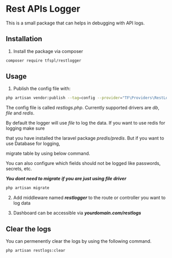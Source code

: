 # Rest APIs Logger

This is a small package that can helps in debugging with API logs.

##  Installation

1. Install the package via composer

```bash
composer require tfspl/restlogger
```
## Usage

1. Publish the config file with:

```bash
php artisan vendor:publish --tag=config --provider="TF\Providers\RestLogsServiceProvider"
```

The config file is called *restlogs.php*. Currently supported drivers are *db*, *file* and *redis*.

By default the logger will use *file* to log the data. If you want to use redis for logging make sure 

that you have installed the laravel package *predis/predis*. But if you want to use Database for logging,

migrate table by using below command.

You can also configure which fields should not be logged like passwords, secrets, etc.

***You dont need to migrate if you are just using file driver***

```bash
php artisan migrate
```

2. Add middleware named ***restlogger*** to the route or controller you want to log data

3. Dashboard can be accessible via ***yourdomain.com/restlogs***

## Clear the logs

You can permenently clear the logs by using the following command.
```bash
php artisan restlogs:clear
```
